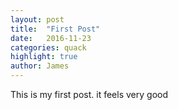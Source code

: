 ```yaml
---
layout: post
title:  "First Post"
date:   2016-11-23
categories: quack
highlight: true
author: James
---
```

This is my first post.
it feels very good
